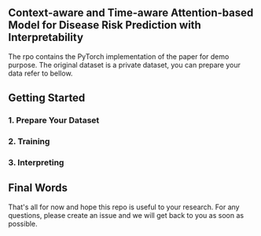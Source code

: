 ## Context-aware and Time-aware Attention-based Model for Disease Risk Prediction with Interpretability

The rpo contains the PyTorch implementation of the paper for demo purpose. The original dataset is a private dataset, you can prepare your data refer to bellow.



## Getting Started
### 1. Prepare Your Dataset
### 2. Training
### 3. Interpreting

## Final Words
That's all for now and hope this repo is useful to your research. For any questions, please create an issue and we will get back to you as soon as possible.



